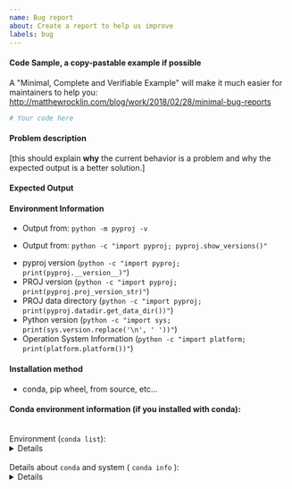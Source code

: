 ```yaml
---
name: Bug report
about: Create a report to help us improve
labels: bug
---
```


<!-- Please search existing issues to avoid creating duplicates. -->


#### Code Sample, a copy-pastable example if possible

A "Minimal, Complete and Verifiable Example" will make it much easier for maintainers to help you:
http://matthewrocklin.com/blog/work/2018/02/28/minimal-bug-reports

```python
# Your code here

```
#### Problem description

[this should explain **why** the current behavior is a problem and why the expected output is a better solution.]

#### Expected Output


#### Environment Information
<!-- If you have pyproj>=2.4.0 -->
 - Output from: `python -m pyproj -v`
<!-- If you have pyproj>=2.2.1 -->
 - Output from: `python -c "import pyproj; pyproj.show_versions()"`
<!-- If you have pyproj<2.2.1 -->
 - pyproj version (`python -c "import pyproj; print(pyproj.__version__)"`)
 - PROJ version (`python -c "import pyproj; print(pyproj.proj_version_str)"`)
 - PROJ data directory (`python -c "import pyproj; print(pyproj.datadir.get_data_dir())"`)
 - Python version (`python -c "import sys; print(sys.version.replace('\n', ' '))"`)
 - Operation System Information (`python -c "import platform; print(platform.platform())"`)


#### Installation method
 - conda, pip wheel, from source, etc...

#### Conda environment information (if you installed with conda):

<br/>
Environment (<code>conda list</code>):
<details>

```
$ conda list | grep -E "proj|aenum"

```
</details>

<br/>
Details about  <code>conda</code> and system ( <code>conda info</code> ):
<details>

```
$ conda info

```
</details>

